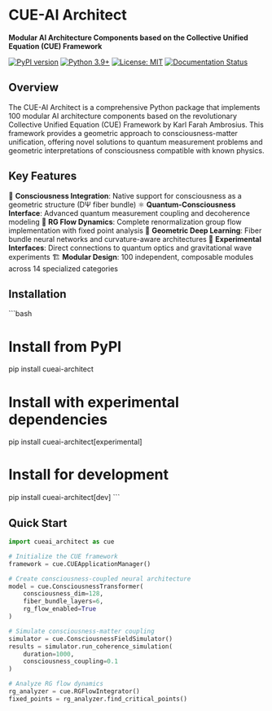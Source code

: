 # CUE-AI Architect

**Modular AI Architecture Components based on the Collective Unified Equation (CUE) Framework**

[![PyPI version](https://badge.fury.io/py/cueai-architect.svg)](https://badge.fury.io/py/cueai-architect)
[![Python 3.9+](https://img.shields.io/badge/python-3.9+-blue.svg)](https://www.python.org/downloads/)
[![License: MIT](https://img.shields.io/badge/License-MIT-yellow.svg)](https://opensource.org/licenses/MIT)
[![Documentation Status](https://readthedocs.org/projects/cueai-architect/badge/?version=latest)](https://cueai-architect.readthedocs.io/en/latest/?badge=latest)

## Overview

The CUE-AI Architect is a comprehensive Python package that implements 100 modular AI architecture components based on the revolutionary Collective Unified Equation (CUE) Framework by Karl Farah Ambrosius. This framework provides a geometric approach to consciousness-matter unification, offering novel solutions to quantum measurement problems and geometric interpretations of consciousness compatible with known physics.

## Key Features

🧠 **Consciousness Integration**: Native support for consciousness as a geometric structure (DΨ fiber bundle)
⚛️ **Quantum-Consciousness Interface**: Advanced quantum measurement coupling and decoherence modeling
🌊 **RG Flow Dynamics**: Complete renormalization group flow implementation with fixed point analysis
📐 **Geometric Deep Learning**: Fiber bundle neural networks and curvature-aware architectures
🔬 **Experimental Interfaces**: Direct connections to quantum optics and gravitational wave experiments
🏗️ **Modular Design**: 100 independent, composable modules across 14 specialized categories

## Installation

\`\`\`bash
# Install from PyPI
pip install cueai-architect

# Install with experimental dependencies
pip install cueai-architect[experimental]

# Install for development
pip install cueai-architect[dev]
\`\`\`

## Quick Start

```python
import cueai_architect as cue

# Initialize the CUE framework
framework = cue.CUEApplicationManager()

# Create consciousness-coupled neural architecture
model = cue.ConsciousnessTransformer(
    consciousness_dim=128,
    fiber_bundle_layers=6,
    rg_flow_enabled=True
)

# Simulate consciousness-matter coupling
simulator = cue.ConsciousnessFieldSimulator()
results = simulator.run_coherence_simulation(
    duration=1000,
    consciousness_coupling=0.1
)

# Analyze RG flow dynamics
rg_analyzer = cue.RGFlowIntegrator()
fixed_points = rg_analyzer.find_critical_points()
